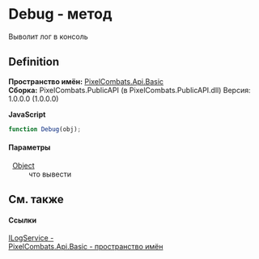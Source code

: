 # Debug - метод


Выволит лог в консоль



## Definition
**Пространство имён:** <a href="ecd6f0f4-1f0e-84e2-1224-e842f2113db7">PixelCombats.Api.Basic</a>  
**Сборка:** PixelCombats.PublicAPI (в PixelCombats.PublicAPI.dll) Версия: 1.0.0.0 (1.0.0.0)

**JavaScript**
``` JavaScript
function Debug(obj);
```



#### Параметры
<dl><dt>  <a href="https://learn.microsoft.com/dotnet/api/system.object" target="_blank" rel="noopener noreferrer">Object</a></dt><dd>что вывести</dd></dl>

## См. также


#### Ссылки
<a href="10ed4a70-2a29-89f7-9b6e-e364d42cb27e">ILogService - </a>  
<a href="ecd6f0f4-1f0e-84e2-1224-e842f2113db7">PixelCombats.Api.Basic - пространство имён</a>  
